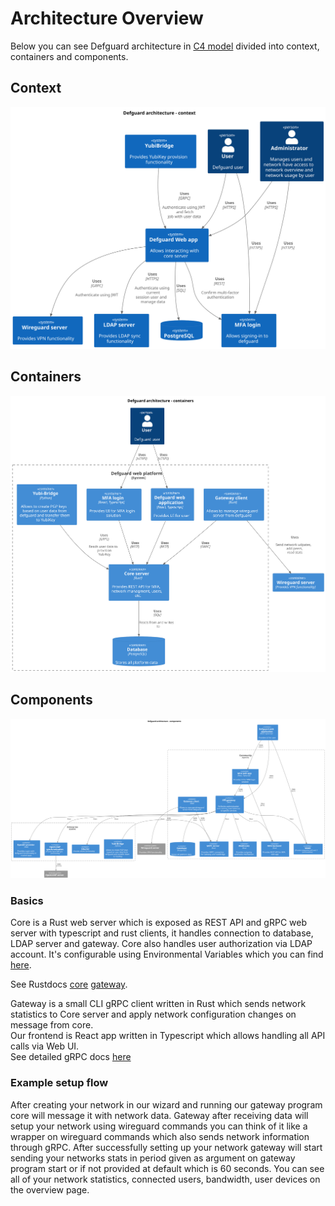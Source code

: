 # Architecture Overview

Below you can see Defguard architecture in [C4 model](https://c4model.com/) divided into context, containers and components.


## Context 
![Context look at Defguard architecture ](puml/architecture-context.svg)


## Containers
![Containers look at Defguard architecture ](puml/architecture-containers.svg)

## Components
![Components look at Defguard architecture ](puml/architecture-components.svg)



### Basics

Core is a Rust web server which is exposed as REST API and gRPC web server with typescript and rust clients, it handles connection to database, LDAP server and gateway. Core also handles user authorization via LDAP account. It's configurable using Environmental Variables which you can find [here](environmental-variables-configuration.md).

See Rustdocs [core](https://google.com) [gateway](https://google.com).

Gateway is a small CLI gRPC client written in Rust which sends network statistics to Core server and apply network configuration changes on message from core.\
Our frontend is React app written in Typescript which allows handling all API calls via Web UI.\
See detailed gRPC docs [here](https://google.com)


### Example setup flow

After creating your network in our wizard and running our gateway program core will message it with network data. Gateway after receiving data will setup your network using wireguard commands you can think of it like a wrapper on wireguard commands which also sends network information through gRPC. After successfully setting up your network gateway will start sending your networks stats in period given as argument on gateway program start or if not provided at default which is 60 seconds. You can see all of your network statistics, connected users, bandwidth, user devices on the overview page.

